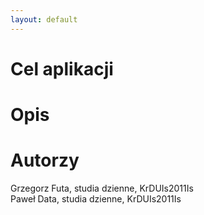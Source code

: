 ```yaml
---
layout: default
---
```


# Cel aplikacji  
# Opis  
# Autorzy  
Grzegorz Futa, studia dzienne, KrDUIs2011Is   
Paweł Data, studia dzienne, KrDUIs2011Is
